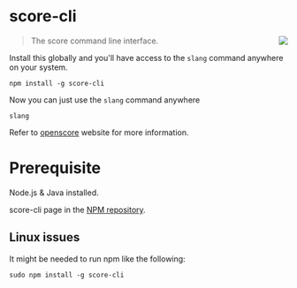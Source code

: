 # score-cli 

<img align="right" src="http://www.openscore.io/images/logos/score_logo_50x50.b6824b20.png">

> The score command line interface.

Install this globally and you'll have access to the `slang` command anywhere on your system.

```shell
npm install -g score-cli
```

Now you can just use the `slang` command anywhere

```shell
slang
```

Refer to [openscore](http://openscore.io) website for more information.

# Prerequisite
Node.js & Java installed.

score-cli page in the [NPM repository](https://www.npmjs.com/package/score-cli).

## Linux issues
It might be needed to run npm like the following:

```shell
sudo npm install -g score-cli
```
